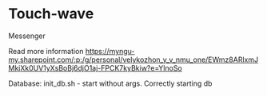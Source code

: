 # Touch-wave
Messenger  

Read more information
https://myngu-my.sharepoint.com/:p:/g/personal/velykozhon_y_v_nmu_one/EWmz8ARlxmJMkjXk0UV1yXsBoBj6djO1aj-FPCK7kyBkiw?e=YlnoSo

Database:
  init_db.sh - start without args. Correctly starting db
